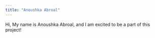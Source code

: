 ```yaml
---
title: "Anoushka Abroal"
---
```


Hi, My name is Anoushka Abroal, and I am excited to be a part of this project!